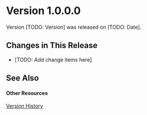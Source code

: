 # Version 1.0.0.0

Version [TODO: Version] was released on [TODO: Date].


## Changes in This Release
<ul><li><p>[TODO: Add change items here]</p></li></ul>



## See Also


#### Other Resources
<a href="7d36447b-0aab-4ce9-b5ed-e60ec5bee103.md">Version History</a>  
